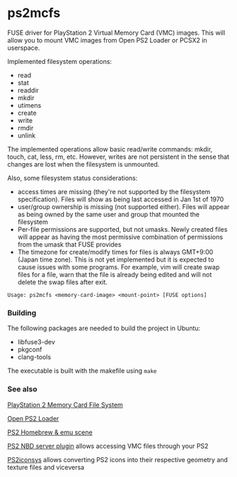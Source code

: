# ps2mcfs
FUSE driver for PlayStation 2 Virtual Memory Card (VMC) images. This will allow you to mount VMC images from Open PS2 Loader or PCSX2 in userspace.

Implemented filesystem operations:
 * read
 * stat
 * readdir
 * mkdir
 * utimens
 * create
 * write
 * rmdir
 * unlink

The implemented operations allow basic read/write commands: mkdir, touch, cat, less, rm, etc. However, writes are not persistent in the sense that changes are lost when the filesystem is unmounted.

Also, some filesystem status considerations:
 * access times are missing (they're not supported by the filesystem specification). Files will show as being last accessed in Jan 1st of 1970
 * user/group ownership is missing (not supported either). Files will appear as being owned by the same user and group that mounted the filesystem
 * Per-file permissions are supported, but not umasks. Newly created files will appear as having the most permissive combination of permissions from the umask that FUSE provides
 * The timezone for create/modify times for files is always GMT+9:00 (Japan time zone). This is not yet implemented but it is expected to cause issues with some programs. For example, vim will create swap files for a file, warn that the file is already being edited and will not delete the swap files after exit.

```
Usage: ps2mcfs <memory-card-image> <mount-point> [FUSE options]
```

### Building

The following packages are needed to build the project in Ubuntu:
* libfuse3-dev
* pkgconf
* clang-tools

The executable is built with the makefile using `make`

### See also

[PlayStation 2 Memory Card File System](http://www.csclub.uwaterloo.ca:11068/mymc/ps2mcfs.html)

[Open PS2 Loader](https://bitbucket.org/ifcaro/open-ps2-loader/wiki/Home)

[PS2 Homebrew & emu scene](http://psx-scene.com/forums/ps2-homebrew-dev-emu-scene/)

[PS2 NBD server plugin](https://github.com/bignaux/lwNBD/blob/main/plugins/mcman/lwnbd-mcman-plugin.md) allows accessing VMC files through your PS2

[PS2iconsys](https://github.com/ticky/ps2iconsys) allows converting PS2 icons into their respective geometry and texture files and viceversa